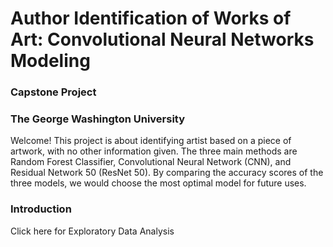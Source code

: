# Author Identification of Works of Art: Convolutional Neural Networks Modeling
### Capstone Project
### The George Washington University

Welcome! This project is about identifying artist based on a piece of artwork, with no other information given. The three main methods are Random Forest Classifier, Convolutional Neural Network (CNN), and Residual Network 50 (ResNet 50). By comparing the accuracy scores of the three models, we would choose the most optimal model for future uses.

### Introduction
Click here for Exploratory Data Analysis
